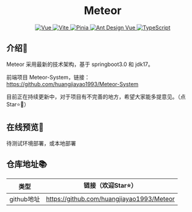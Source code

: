 
<div align="center">


[//]: # (![logo]&#40;./public/favicon.ico&#41;)

<h1>Meteor</h1>
<p align="center">
	<a href="" target="_blank">
		<img src="https://img.shields.io/badge/Vue.js-3.3.4-green" alt="Vue">
	</a>
	<a href="" target="_blank">
		<img src="https://img.shields.io/badge/Vite-4.4.3-yellow" alt="Vite">
	</a>
	<a href="" target="_blank">
		<img src="https://img.shields.io/badge/Pinia-2.1.4-orange" alt="Pinia">
	</a>
	<a href="" target="_blank">
		<img src="https://img.shields.io/badge/Ant Design Vue-3.2.20-lightgrey" alt="Ant Design Vue">
	</a>
	<a href="" target="_blank">
		<img src="https://img.shields.io/badge/TypeScript-latest-blue" alt="TypeScript">
	</a>
</p>
</div>

## 介绍📖
Meteor 采用最新的技术架构，基于 springboot3.0 和 jdk17。

前端项目 Meteor-System，链接：https://github.com/huangjiayao1993/Meteor-System

目前正在持续更新中，对于项目有不完善的地方，希望大家能多提意见。（点Star⭐🤣）

## 在线预览👀
待测试环境部署，或本地部署

## 仓库地址📚

| 类型 | 链接（欢迎Star⭐） |
| -------- | -------- |
| github地址 | https://github.com/huangjiayao1993/Meteor |

